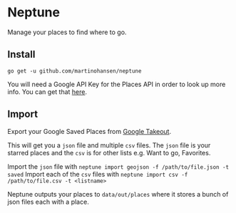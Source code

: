 # Neptune
Manage your places to find where to go.

## Install
`go get -u github.com/martinohansen/neptune`

You will need a Google API Key for the Places API in order to look up more info. You can get that [here](https://developers.google.com/places/web-service/get-api-key).

## Import
Export your Google Saved Places from [Google Takeout](https://takeout.google.com).

This will get you a `json` file and multiple `csv` files. The `json` file is your starred places and the `csv` is for other lists e.g. Want to go, Favorites.

Import the `json` file with `neptune import geojson -f /path/to/file.json -t saved`
Import each of the `csv` files with `neptune import csv -f /path/to/file.csv -t <listname>`

Neptune outputs your places to `data/out/places` where it stores a bunch of json files each with a place.
